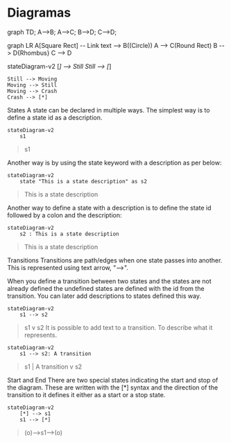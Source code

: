 # Diagramas

graph TD;
    A-->B;
    A-->C;
    B-->D;
    C-->D;

graph LR
    A[Square Rect] -- Link text --> B((Circle))
    A --> C(Round Rect)
    B --> D{Rhombus}
    C --> D

stateDiagram-v2
    [*] --> Still
    Still --> [*]

    Still --> Moving
    Moving --> Still
    Moving --> Crash
    Crash --> [*]

States
A state can be declared in multiple ways. The simplest way is to define a state id as a description.

```
stateDiagram-v2
    s1
```

> s1

Another way is by using the state keyword with a description as per below:

```
stateDiagram-v2
    state "This is a state description" as s2
```
> This is a state description

Another way to define a state with a description is to define the state id followed by a colon and the description:

```
stateDiagram-v2
    s2 : This is a state description
```
> This is a state description

Transitions
Transitions are path/edges when one state passes into another. This is represented using text arrow, "-->".

When you define a transition between two states and the states are not already defined the undefined states are defined with the id from the transition. You can later add descriptions to states defined this way.

```
stateDiagram-v2
    s1 --> s2
```

>s1
>v
>s2
It is possible to add text to a transition. To describe what it represents.

```
stateDiagram-v2
    s1 --> s2: A transition
```

>s1
>|
>A transition
>v
>s2

Start and End
There are two special states indicating the start and stop of the diagram. These are written with the [*] syntax and the direction of the transition to it defines it either as a start or a stop state.

```
stateDiagram-v2
    [*] --> s1
    s1 --> [*]
```
>(o)-->s1-->(o)